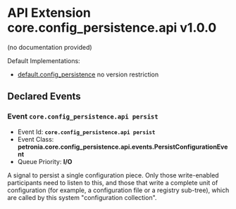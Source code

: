 # API Extension core.config_persistence.api v1.0.0

(no documentation provided)



Default Implementations:
* [default.config_persistence](default.config_persistence.md)
  no version restriction



## Declared Events


### Event `core.config_persistence.api persist`

* Event Id: **`core.config_persistence.api persist`**
* Event Class: **petronia.core.config_persistence.api.events.PersistConfigurationEvent**
* Queue Priority: **I/O**

A signal to persist a single configuration piece.  Only those write-enabled participants need to listen to this, and those that write a complete unit of configuration (for example, a configuration file or a registry sub-tree), which are called by this system "configuration collection".




